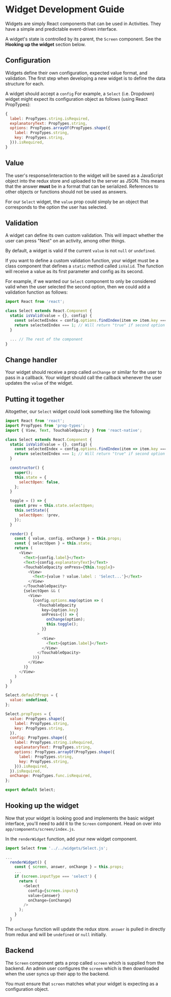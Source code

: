 # Widget Development Guide

Widgets are simply React components that can be used in Activities. They have a simple and predictable event-driven interface.

A widget's state is controlled by its parent, the `Screen` component. See the **Hooking up the widget** section below.

## Configuration

Widgets define their own configuration, expected value format, and validation. The first step when developing a new widget is to define the data structure for each.

A widget should accept a `config` For example, a `Select` (i.e. Dropdown) widget might expect its configuration object as follows (using React PropTypes):

```js
{
  label: PropTypes.string.isRequired,
  explanatoryText: PropTypes.string,
  options: PropTypes.arrayOf(PropTypes.shape({
    label: PropTypes.string,
    key: PropTypes.string,
  })).isRequired,
}
```

## Value

The user's response/interaction to the widget will be saved as a JavaScript object into the redux store and uploaded to the server as JSON. This means that the answer **must** be in a format that can be serialized. References to other objects or functions should not be used as answers.

For our `Select` widget, the `value` prop could simply be an object that corresponds to the option the user has selected.

## Validation

A widget can define its own custom validation. This will impact whether the user can press "Next" on an activity, among other things.

By default, a widget is valid if the current `value` is not `null` or `undefined`.

If you want to define a custom validation function, your widget must be a class component that defines a `static` method called `isValid`. The function will receive a value as its first parameter and config as its second.

For example, if we wanted our `Select` component to only be considered valid when the user selected the second option, then we could add a validation function as follows:

```js
import React from 'react';

class Select extends React.Component {
  static isValid(value = {}, config) {
    const selectedIndex = config.options.findIndex(item => item.key === value.key);
    return selectedIndex === 1; // Will return "true" if second option is selected
  }

  ... // The rest of the component
}
```

## Change handler

Your widget should receive a prop called `onChange` or similar for the user to pass in a callback. Your widget should call the callback whenever the user updates the `value` of the widget.

## Putting it together

Altogether, our `Select` widget could look something like the following:

```js
import React from 'react';
import PropTypes from 'prop-types';
import { View, Text, TouchableOpacity } from 'react-native';

class Select extends React.Component {
  static isValid(value = {}, config) {
    const selectedIndex = config.options.findIndex(item => item.key === value);
    return selectedIndex === 1; // Will return "true" if second option is selected
  }

  constructor() {
    super();
    this.state = {
      selectOpen: false,
    };
  }

  toggle = () => {
    const prev = this.state.selectOpen;
    this.setState({
      selectOpen: !prev,
    });
  }

  render() {
    const { value, config, onChange } = this.props;
    const { selectOpen } = this.state;
    return (
      <View>
        <Text>{config.label}</Text>
        <Text>{config.explanatoryText}</Text>
        <TouchableOpacity onPress={this.toggle}>
          <View>
            <Text>{value ? value.label : 'Select...'}</Text>
          </View>
        </TouchableOpacity>
        {selectOpen && (
          <View>
            {config.options.map(option => (
              <TouchableOpacity
                key={option.key}
                onPress={() => {
                  onChange(option);
                  this.toggle();
                }}
              >
                <View>
                  <Text>{option.label}</Text>
                </View>
              </TouchableOpacity>
            ))}
          </View>
        )}
      </View>
    )
  }
}

Select.defaultProps = {
  value: undefined,
};

Select.propTypes = {
  value: PropTypes.shape({
    label: PropTypes.string,
    key: PropTypes.string,
  }),
  config: PropTypes.shape({
    label: PropTypes.string.isRequired,
    explanatoryText: PropTypes.string,
    options: PropTypes.arrayOf(PropTypes.shape({
      label: PropTypes.string,
      key: PropTypes.string,
    })).isRequired,
  }).isRequired,
  onChange: PropTypes.func.isRequired,
};

export default Select;
```

## Hooking up the widget

Now that your widget is looking good and implements the basic widget interface, you'll need to add it to the `Screen` component. Head on over into `app/components/screen/index.js`.

In the `renderWidget` function, add your new widget component.

```js
import Select from '../../widgets/Select.js';

...
  renderWidget() {
    const { screen, answer, onChange } = this.props;
    ...
    if (screen.inputType === 'select') {
      return (
        <Select
          config={screen.inputs}
          value={answer}
          onChange={onChange}
        />
      );
    }
  }
```

The `onChange` function will update the redux store. `answer` is pulled in directly from redux and will be `undefined` or `null` initially. 

## Backend

The `Screen` component gets a prop called `screen` which is supplied from the backend. An admin user configures the `screen` which is then downloaded when the user syncs up their app to the backend.

You must ensure that `screen` matches what your widget is expecting as a configuration object.